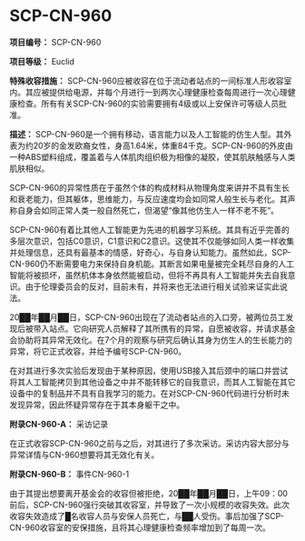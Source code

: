 # SCP-CN-960


**项目编号：** SCP-CN-960

**项目等级：** Euclid

**特殊收容措施：** SCP-CN-960应被收容在位于流动者站点的一间标准人形收容室内。其应被提供给电源，并每个月进行一到两次心理健康检查每周进行一次心理健康检查。所有有关SCP-CN-960的实验需要拥有4级或以上安保许可等级人员批准。

**描述：** SCP-CN-960是一个拥有移动，语言能力以及人工智能的仿生人型。其外表为约20岁的金发欧裔女性，身高1.64米，体重84千克。SCP-CN-960的外皮由一种ABS塑料组成，覆盖着与人体肌肉组织极为相像的凝胶，使其肌肤触感与人类肌肤相似。

SCP-CN-960的异常性质在于虽然个体的构成材料从物理角度来讲并不具有生长和衰老能力，但其躯体，思维能力，与反应速度均会如同常人般生长与老化。其声称自身会如同正常人类一般自然死亡，但渴望“像其他仿生人一样不老不死”。

SCP-CN-960有着比其他人工智能更为先进的机器学习系统。其具有近乎完善的多层次意识，包括C0意识，C1意识和C2意识。这使其不仅能够如同人类一样收集并处理信息，还具有最基本的情感，好奇心，与自身认知能力。虽然如此，SCP-CN-960仍不断需要电力来保持自身机能。其断言如果电量被完全耗尽自身的人工智能将被损坏，虽然机体本身依然能被启动，但将不再具有人工智能并失去自我意识。由于伦理委员会的反对，目前未有，并将来也无法进行相关试验来证实此说法。

20██年██月██日，SCP-CN-960出现在了流动者站点的入口旁，被两位员工发现后被带入站点。它向研究人员解释了其所携有的异常，自愿被收容，并请求基金会协助将其异常无效化。在7个月的观察与研究后确认其身为仿生人的生长能力的异常，将它正式收容，并给予编号SCP-CN-960。

在对其进行多次实验后发现由于某种原因，使用USB接入其后颈中的端口并尝试将其人工智能拷贝到其他设备之中并不能转移它的自我意识，而其人工智能在其它设备中的复制品并不具有自我学习的能力。在对SCP-CN-960代码进行分析时未发现异常，因此怀疑异常存在于其本身躯干之中。

**附录CN-960-A：** 采访记录

在正式收容SCP-CN-960之前与之后，对其进行了多次采访。采访内容大部分与异常详情与CN-960想要将其无效化有关。





**附录CN-960-B：** 事件CN-960-1

由于其提出想要离开基金会的收容但被拒绝，20██年██月██日，上午09：00前后，SCP-CN-960强行突破其收容室，并导致了一次小规模的收容失效。此次收容失效造成了█名收容人员与安保人员死亡，与██人受伤。事后加强了SCP-CN-960收容室的安保措施，且将其心理健康检查频率增加到了每周一次。


